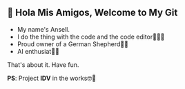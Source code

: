 ## 👋 Hola Mis Amigos, Welcome to My Git

- My name's Ansell.
- I do the thing with the code and the code editor👨🏽‍💻
- Proud owner of a German Shepherd🐕‍🦺
- AI enthusiat🤖🤓

That's about it. Have fun.

**PS**: Project **IDV** in the works🤓💫
  
  


<!---
Ansell-OK/Ansell-OK is a ✨ special ✨ repository because its `README.md` (this file) appears on your GitHub profile.
You can click the Preview link to take a look at your changes.
--->
